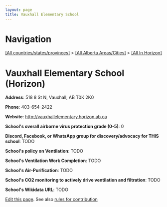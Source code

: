 ```yaml
---
layout: page
title: Vauxhall Elementary School
---
```

# Navigation

[[All countries/states/provinces]](../../..) > [[All Alberta Areas/Cities]](../..) > [[All In Horizon]](..)

# Vauxhall Elementary School (Horizon)

**Address**: 518 8 St N, Vauxhall, AB T0K 2K0

**Phone**: 403-654-2422

**Website**: <http://vauxhallelementary.horizon.ab.ca>

**School's overall airborne virus protection grade (0-5)**: 0

**Discord, Facebook, or WhatsApp group for discovery/advocacy for THIS school**: TODO

**School's policy on Ventilation**: TODO

**School's Ventilation Work Completion**: TODO

**School's Air-Purification**: TODO

**School's CO2 monitoring to actively drive ventilation and filtration**: TODO

**School's Wikidata URL**: TODO


[Edit this page](https://github.com/ventilate-schools/AB/edit/main/./Horizon/Vauxhall_Elementary_School.md). See also [rules for contribution](../../../contribution-rules/)